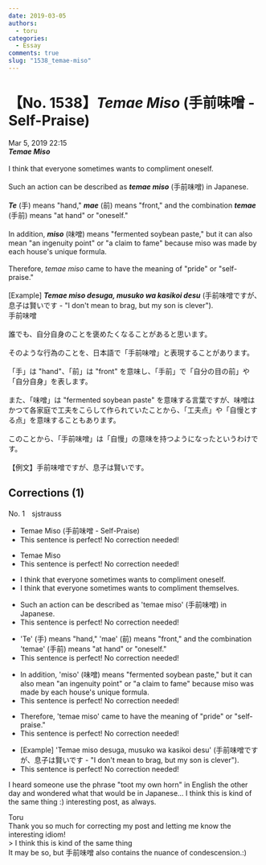 ```yaml
---
date: 2019-03-05
authors:
  - toru
categories:
  - Essay
comments: true
slug: "1538_temae-miso"
---
```


# 【No. 1538】<strong><em>Temae Miso</em></strong> (手前味噌 - Self-Praise)
<div class="date">Mar 5, 2019 22:15</div>
<div id="post"><div id="body_show_ori">
<strong><em>Temae Miso</em></strong><br/><br/>I think that everyone sometimes wants to compliment oneself.<br/><br/>Such an action can be described as <strong><em>temae miso</em></strong> (手前味噌) in Japanese.<br/><br/><strong><em>Te</em></strong> (手) means "hand," <strong><em>mae</em></strong> (前) means "front," and the combination <strong><em>temae</em></strong> (手前) means "at hand" or "oneself."<br/><br/>In addition, <strong><em>miso</em></strong> (味噌) means "fermented soybean paste," but it can also mean "an ingenuity point" or "a claim to fame" because miso was made by each house's unique formula.<br/><br/>Therefore, <em>temae miso</em> came to have the meaning of "pride" or "self-praise."<br/><br/>[Example] <strong><em>Temae miso desuga, musuko wa kasikoi desu</em></strong> (手前味噌ですが、息子は賢いです - "I don't mean to brag, but my son is clever").
</div></div>

<!-- more -->

<div id="post_ja"><div id="body_show_mo">
手前味噌<br/><br/>誰でも、自分自身のことを褒めたくなることがあると思います。<br/><br/>そのような行為のことを、日本語で「手前味噌」と表現することがあります。<br/><br/>「手」は "hand"、「前」は "front" を意味し、「手前」で「自分の目の前」や「自分自身」を表します。<br/><br/>また、「味噌」は "fermented soybean paste" を意味する言葉ですが、味噌はかつて各家庭で工夫をこらして作られていたことから、「工夫点」や「自慢とする点」を意味することもあります。<br/><br/>このことから、「手前味噌」は「自慢」の意味を持つようになったというわけです。<br/><br/>【例文】手前味噌ですが、息子は賢いです。
</div></div>

## Corrections (1)
<div id="block"><div class="first_name"> No. 1　<span class="just_name">sjstrauss</span></div><div id="block2">
<ul class="correction_field">
<li class="incorrect">Temae Miso (手前味噌 - Self-Praise)</li>
<li class="corrected perfect">This sentence is perfect! No correction needed!</li>
</ul>
<ul class="correction_field">
<li class="incorrect">Temae Miso</li>
<li class="corrected perfect">This sentence is perfect! No correction needed!</li>
</ul>
<ul class="correction_field">
<li class="incorrect">I think that everyone sometimes wants to compliment oneself.</li>
<li class="corrected correct">
I think that everyone sometimes wants to compliment themselves.
</li>
</ul>
<ul class="correction_field">
<li class="incorrect">Such an action can be described as 'temae miso' (手前味噌) in Japanese.</li>
<li class="corrected perfect">This sentence is perfect! No correction needed!</li>
</ul>
<ul class="correction_field">
<li class="incorrect">'Te' (手) means "hand," 'mae' (前) means "front," and the combination 'temae' (手前) means "at hand" or "oneself."</li>
<li class="corrected perfect">This sentence is perfect! No correction needed!</li>
</ul>
<ul class="correction_field">
<li class="incorrect">In addition, 'miso' (味噌) means "fermented soybean paste," but it can also mean "an ingenuity point" or "a claim to fame" because miso was made by each house's unique formula.</li>
<li class="corrected perfect">This sentence is perfect! No correction needed!</li>
</ul>
<ul class="correction_field">
<li class="incorrect">Therefore, 'temae miso' came to have the meaning of "pride" or "self-praise."</li>
<li class="corrected perfect">This sentence is perfect! No correction needed!</li>
</ul>
<ul class="correction_field">
<li class="incorrect">[Example] 'Temae miso desuga, musuko wa kasikoi desu' (手前味噌ですが、息子は賢いです - "I don't mean to brag, but my son is clever").</li>
<li class="corrected perfect">This sentence is perfect! No correction needed!</li>
</ul>
<p class="comment_small">
 I heard someone use the phrase "toot my own horn" in English the other day and wondered what that would be in Japanese... I think this is kind of the same thing :) interesting post, as always.
</p>

</div><div class="name"><span class="just_name">Toru</span><br>
Thank you so much for correcting my post and letting me know the interesting idiom!<br/>&gt; I think this is kind of the same thing<br/>It may be so, but 手前味噌 also contains the nuance of condescension.:)
</div>
</div>
